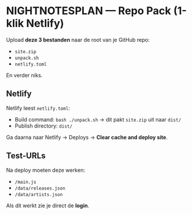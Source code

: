 # NIGHTNOTESPLAN — Repo Pack (1-klik Netlify)

Upload **deze 3 bestanden** naar de root van je GitHub repo:
- `site.zip`
- `unpack.sh`
- `netlify.toml`

En verder niks.

## Netlify
Netlify leest `netlify.toml`:
- Build command: `bash ./unpack.sh` → dit pakt `site.zip` uit naar `dist/`
- Publish directory: `dist/`

Ga daarna naar Netlify → Deploys → **Clear cache and deploy site**.

## Test-URLs
Na deploy moeten deze werken:
- `/main.js`
- `/data/releases.json`
- `/data/artists.json`

Als dit werkt zie je direct de **login**.